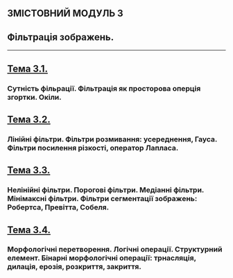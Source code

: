 ## **ЗМІСТОВНИЙ МОДУЛЬ 3**
## **Фільтрація зображень.**
- - -
## [**Тема 3.1.**](20_21_DIP_Modulo_2_1.pdf)
### **Сутність фільрації. Фільтрація як просторова оперція згортки. Окіли.**
## [**Тема 3.2.**](20_21_DIP_Modulo_2_2.pdf)
### **Лінійні фільтри. Фільтри розмивання: усереднення, Гауса. Фільтри посилення різкості, оператор Лапласа.**
## [**Тема 3.3.**](20_21_DIP_Modulo_2_3.pdf)
### **Нелінійні фільтри. Порогові фільтри. Медіанні фільтри. Мінімаксні фільтри. Фільтри сегментації зображень: Робертса, Превітта, Собеля.**
## [**Тема 3.4.**](20_21_DIP_Modulo_2_4.pdf)
### **Морфологічні перетворення. Логічні операції. Структурний елемент.  Бінарні морфологічні операції: трнасляція, дилація, ерозія, розкриття, закриття.**
